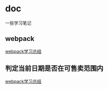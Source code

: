 # doc
一些学习笔记

<h2>webpack</h2>
<a href="webpackDemo">webpack学习总结</a>

<h2>判定当前日期是否在可售卖范围内</h2>
<a href="webpackDemo">webpack学习总结</a>
